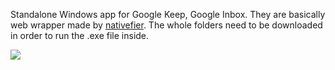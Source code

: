 Standalone Windows app for Google Keep, Google Inbox. They are basically web wrapper made by [nativefier](https://github.com/jiahaog/nativefier). The whole folders need to be downloaded in order to run the .exe file inside.

![](https://i.imgur.com/Sgg1Vcj.png)
